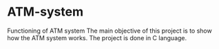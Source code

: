 # ATM-system
Functioning of ATM system
The main objective of this project is to show how the ATM system works. The project is done in C language.
